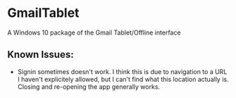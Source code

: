 # GmailTablet
A Windows 10 package of the Gmail Tablet/Offline interface

## Known Issues:
- Signin sometimes doesn't work. I think this is due to navigation to a URL I haven't explicitely allowed, but I can't find what this location actually is. Closing and re-opening the app generally works.
